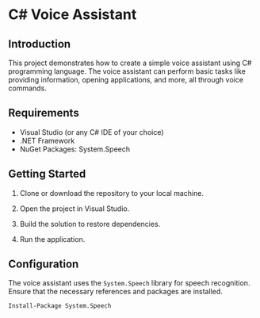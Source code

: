 # C# Voice Assistant

## Introduction

This project demonstrates how to create a simple voice assistant using C# programming language. The voice assistant can perform basic tasks like providing information, opening applications, and more, all through voice commands.

## Requirements

- Visual Studio (or any C# IDE of your choice)
- .NET Framework
- NuGet Packages: System.Speech

## Getting Started

1. Clone or download the repository to your local machine.

2. Open the project in Visual Studio.

3. Build the solution to restore dependencies.

4. Run the application.

## Configuration

The voice assistant uses the `System.Speech` library for speech recognition. Ensure that the necessary references and packages are installed.

```bash
Install-Package System.Speech
